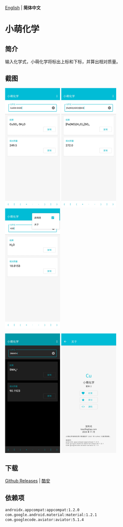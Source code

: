 [English](https://github.com/tasy5kg/CuteChem/blob/main/README.md) | **简体中文**

# 小萌化学

## 简介

输入化学式，小萌化学将标出上标和下标，并算出相对质量。

## 截图

<img src="./screenshot_1_zh-rCN.webp" alt="screenshot_1" width="180" /> <img src="./screenshot_2_zh-rCN.webp" alt="screenshot_2" width="180" /> <img src="./screenshot_3_zh-rCN.webp" alt="screenshot_3" width="180" />

<img src="./screenshot_4_zh-rCN.webp" alt="screenshot_4" width="180" /> <img src="./screenshot_5_zh-rCN.webp" alt="screenshot_5" width="180" />

## 下载

[Github Releases](https://github.com/tasy5kg/CuteChem/releases) | [酷安](https://www.coolapk.com/apk/me.tasy5kg.cutechem)

## 依赖项

```
androidx.appcompat:appcompat:1.2.0
com.google.android.material:material:1.2.1
com.googlecode.aviator:aviator:5.1.4
```